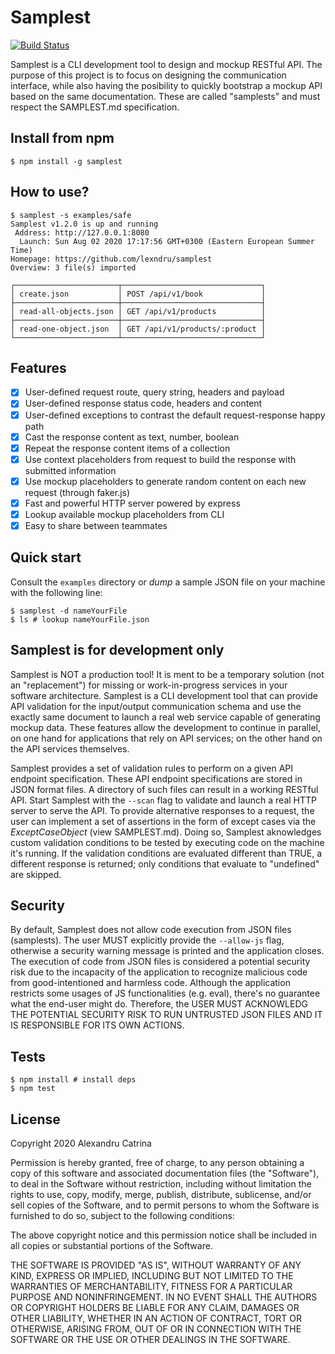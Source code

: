 # Samplest
[![Build Status](https://travis-ci.org/lexndru/samplest.svg?branch=master)](https://travis-ci.org/lexndru/samplest)

Samplest is a CLI development tool to design and mockup RESTful API. The purpose of this project is to focus on designing the communication interface, while also having the posibility to quickly bootstrap a mockup API based on the same documentation. These are called "samplests" and must respect the SAMPLEST.md specification.

## Install from npm
```
$ npm install -g samplest
```

## How to use?
```
$ samplest -s examples/safe
Samplest v1.2.0 is up and running
 Address: http://127.0.0.1:8080
  Launch: Sun Aug 02 2020 17:17:56 GMT+0300 (Eastern European Summer Time)
Homepage: https://github.com/lexndru/samplest
Overview: 3 file(s) imported

┌───────────────────────┬───────────────────────────────┐
│ create.json           │ POST /api/v1/book             │
├───────────────────────┼───────────────────────────────┤
│ read-all-objects.json │ GET /api/v1/products          │
├───────────────────────┼───────────────────────────────┤
│ read-one-object.json  │ GET /api/v1/products/:product │
└───────────────────────┴───────────────────────────────┘
```

## Features
- [x] User-defined request route, query string, headers and payload 
- [x] User-defined response status code, headers and content
- [x] User-defined exceptions to contrast the default request-response happy path
- [x] Cast the response content as text, number, boolean
- [x] Repeat the response content items of a collection
- [x] Use context placeholders from request to build the response with submitted information
- [x] Use mockup placeholders to generate random content on each new request (through faker.js)
- [x] Fast and powerful HTTP server powered by express
- [x] Lookup available mockup placeholders from CLI
- [x] Easy to share between teammates

## Quick start
Consult the `examples` directory or *dump* a sample JSON file on your machine with the following line:
```
$ samplest -d nameYourFile
$ ls # lookup nameYourFile.json
```

## Samplest is for development only
Samplest is NOT a production tool! It is ment to be a temporary solution (not an "replacement") for missing or work-in-progress services in your software architecture. Samplest is a CLI development tool that can provide API validation for the input/output communication schema and use the exactly same document to launch a real web service capable of generating mockup data. These features allow the development to continue in parallel, on one hand for applications that rely on API services; on the other hand on the API services themselves.

Samplest provides a set of validation rules to perform on a given API endpoint specification. These API endpoint specifications are stored in JSON format files. A directory of such files can result in a working RESTful API. Start Samplest with the `--scan` flag to validate and launch a real HTTP server to serve the API. To provide alternative responses to a request, the user can implement a set of assertions in the form of except cases via the *ExceptCaseObject* (view SAMPLEST.md). Doing so, Samplest aknowledges custom validation conditions to be tested by executing code on the machine it's running. If the validation conditions are evaluated different than TRUE, a different response is returned; only conditions that evaluate to "undefined" are skipped.

## Security
By default, Samplest does not allow code execution from JSON files (samplests). The user MUST explicitly provide the `--allow-js` flag, otherwise a security warning message is printed and the application closes. The execution of code from JSON files is considered a potential security risk due to the incapacity of the application to recognize malicious code from good-intentioned and harmless code. Although the application restricts some usages of JS functionalities (e.g. eval), there's no guarantee what the end-user might do. Therefore, the USER MUST ACKNOWLEDG THE POTENTIAL SECURITY RISK TO RUN UNTRUSTED JSON FILES AND IT IS RESPONSIBLE FOR ITS OWN ACTIONS.

## Tests
```
$ npm install # install deps
$ npm test
```

## License
Copyright 2020 Alexandru Catrina

Permission is hereby granted, free of charge, to any person obtaining a copy of this software and associated documentation files (the "Software"), to deal in the Software without restriction, including without limitation the rights to use, copy, modify, merge, publish, distribute, sublicense, and/or sell copies of the Software, and to permit persons to whom the Software is furnished to do so, subject to the following conditions:

The above copyright notice and this permission notice shall be included in all copies or substantial portions of the Software.

THE SOFTWARE IS PROVIDED "AS IS", WITHOUT WARRANTY OF ANY KIND, EXPRESS OR IMPLIED, INCLUDING BUT NOT LIMITED TO THE WARRANTIES OF MERCHANTABILITY, FITNESS FOR A PARTICULAR PURPOSE AND NONINFRINGEMENT. IN NO EVENT SHALL THE AUTHORS OR COPYRIGHT HOLDERS BE LIABLE FOR ANY CLAIM, DAMAGES OR OTHER LIABILITY, WHETHER IN AN ACTION OF CONTRACT, TORT OR OTHERWISE, ARISING FROM, OUT OF OR IN CONNECTION WITH THE SOFTWARE OR THE USE OR OTHER DEALINGS IN THE SOFTWARE.
